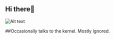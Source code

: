 ## Hi there👋



![Alt text](https://media.tenor.com/nW_yTOndgdcAAAAm/heart-cat.webp)


##Occasionally talks to the kernel. Mostly ignored.  
